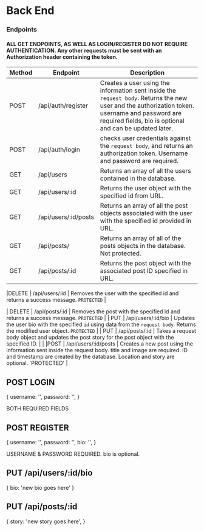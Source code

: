 # Back End

### Endpoints

#### ALL GET ENDPOINTS, AS WELL AS LOGIN/REGISTER DO NOT REQUIRE AUTHENTICATION. Any other requests must be sent with an Authorization header containing the token.

| Method | Endpoint             | Description                                                                                                                                                                                                 |
| ------ | -------------------- | ----------------------------------------------------------------------------------------------------------------------------------------------------------------------------------------------------------- |
| POST   | /api/auth/register   | Creates a user using the information sent inside the `request body`. Returns the new user and the authorization token. username and password are required fields, bio is optional and can be updated later. |
| POST   | /api/auth/login      | checks user credentials against the `request body`, and returns an authorization token. Username and password are required.                                                                                 |
| GET    | /api/users           | Returns an array of all the users contained in the database.                                                                                                                                                |
| GET    | /api/users/:id       | Returns the user object with the specified id from URL.                                                                                                                                                     |
| GET    | /api/users/:id/posts | Returns an array of all the post objects associated with the user with the specified id provided in URL.                                                                                                    |
| GET    | /api/posts/          | Returns an array of all of the posts objects in the database. Not protected.                                                                                                                                |
| GET    | /api/posts/:id       | Returns the post object with the associated post ID specified in URL.                                                                                                                                       |

|DELETE | /api/users/:id | Removes the user with the specified id and returns a success message. `PROTECTED` |

| DELETE | /api/posts/:id | Removes the post with the specified id and returns a success message. `PROTECTED` |
| PUT | /api/users/:id/bio | Updates the user bio with the specified `id` using data from the `request body`. Returns the modified user object. `PROTECTED` |
| PUT | /api/posts/:id | Takes a request body object
and updates the post story for the post object with the specified ID. |
|
|POST | /api/users/:id/posts | Creates a new post using the information sent inside the request body. title and image are required. ID and timestamp are created by the database. Location and story are optional. `PROTECTED' |

## POST LOGIN

{
username: '',
password: '',
}

BOTH REQUIRED FIELDS

## POST REGISTER

{
username: '',
password: '',
bio: '',
}

USERNAME & PASSWORD REQUIRED. bio is optional.

## PUT /api/users/:id/bio

{
bio: 'new bio goes here'
}

## PUT /api/posts/:id

{
story: 'new story goes here',
}
